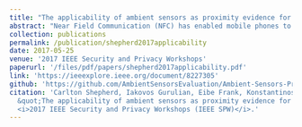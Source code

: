 ```yaml
---
title: "The applicability of ambient sensors as proximity evidence for NFC transactions"
abstract: "Near Field Communication (NFC) has enabled mobile phones to emulate contactless smart cards. Similar to contactless smart cards, they are also susceptible to relay attacks. To counter these, a number of methods have been proposed that rely primarily on ambient sensors as a proximity detection mechanism (also known as an anti-relay mechanism). In this paper, we empirically evaluate a comprehensive set of ambient sensors for their effectiveness as a proximity detection mechanism for NFC contactless-based applications like banking, transport and high-security access controls. We selected 17 sensors available via the Google Android platform. Each sensor, where feasible, was used to record the measurements of 1,000 contactless transactions at four different physical locations. A total of 252 users, a random sample from the university student population, were involved during the field trials. After careful analysis, we conclude that no single evaluated mobile ambient sensor is suitable for proximity detection in NFC-based contactless applications in realistic deployment scenarios. Lastly, we identify a number of potential avenues that may improve their effectiveness."
collection: publications
permalink: /publication/shepherd2017applicability
date: 2017-05-25
venue: '2017 IEEE Security and Privacy Workshops'
paperurl: '/files/pdf/papers/shepherd2017applicability.pdf'
link: 'https://ieeexplore.ieee.org/document/8227305'
github: 'https://github.com/AmbientSensorsEvaluation/Ambient-Sensors-Proximity-Evaluation'
citation: 'Carlton Shepherd, Iakovos Gurulian, Eibe Frank, Konstantinos Markantonakis, Raja Naeem Akram, Emmanouil Panaousis, Keith Mayes (2017). 
  &quot;The applicability of ambient sensors as proximity evidence for NFC transactions.&quot;
  <i>2017 IEEE Security and Privacy Workshops (IEEE SPW)</i>.'
---
```






